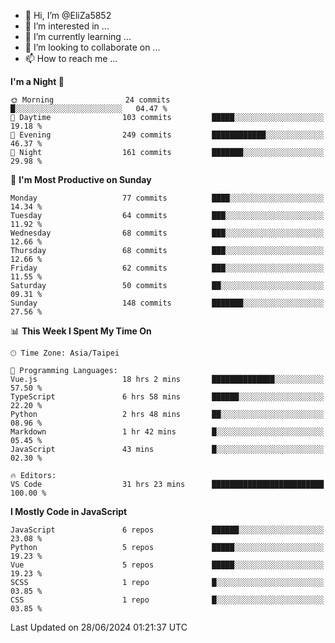 - 👋 Hi, I’m @EliZa5852
- 👀 I’m interested in ...
- 🌱 I’m currently learning ...
- 💞️ I’m looking to collaborate on ...
- 📫 How to reach me ...

<!--START_SECTION:waka-->
**I'm a Night 🦉** 

```text
🌞 Morning                24 commits          █░░░░░░░░░░░░░░░░░░░░░░░░   04.47 % 
🌆 Daytime                103 commits         █████░░░░░░░░░░░░░░░░░░░░   19.18 % 
🌃 Evening                249 commits         ████████████░░░░░░░░░░░░░   46.37 % 
🌙 Night                  161 commits         ███████░░░░░░░░░░░░░░░░░░   29.98 % 
```
📅 **I'm Most Productive on Sunday** 

```text
Monday                   77 commits          ████░░░░░░░░░░░░░░░░░░░░░   14.34 % 
Tuesday                  64 commits          ███░░░░░░░░░░░░░░░░░░░░░░   11.92 % 
Wednesday                68 commits          ███░░░░░░░░░░░░░░░░░░░░░░   12.66 % 
Thursday                 68 commits          ███░░░░░░░░░░░░░░░░░░░░░░   12.66 % 
Friday                   62 commits          ███░░░░░░░░░░░░░░░░░░░░░░   11.55 % 
Saturday                 50 commits          ██░░░░░░░░░░░░░░░░░░░░░░░   09.31 % 
Sunday                   148 commits         ███████░░░░░░░░░░░░░░░░░░   27.56 % 
```


📊 **This Week I Spent My Time On** 

```text
🕑︎ Time Zone: Asia/Taipei

💬 Programming Languages: 
Vue.js                   18 hrs 2 mins       ██████████████░░░░░░░░░░░   57.50 % 
TypeScript               6 hrs 58 mins       ██████░░░░░░░░░░░░░░░░░░░   22.20 % 
Python                   2 hrs 48 mins       ██░░░░░░░░░░░░░░░░░░░░░░░   08.96 % 
Markdown                 1 hr 42 mins        █░░░░░░░░░░░░░░░░░░░░░░░░   05.45 % 
JavaScript               43 mins             █░░░░░░░░░░░░░░░░░░░░░░░░   02.30 % 

🔥 Editors: 
VS Code                  31 hrs 23 mins      █████████████████████████   100.00 % 
```

**I Mostly Code in JavaScript** 

```text
JavaScript               6 repos             ██████░░░░░░░░░░░░░░░░░░░   23.08 % 
Python                   5 repos             █████░░░░░░░░░░░░░░░░░░░░   19.23 % 
Vue                      5 repos             █████░░░░░░░░░░░░░░░░░░░░   19.23 % 
SCSS                     1 repo              █░░░░░░░░░░░░░░░░░░░░░░░░   03.85 % 
CSS                      1 repo              █░░░░░░░░░░░░░░░░░░░░░░░░   03.85 % 
```




 Last Updated on 28/06/2024 01:21:37 UTC
<!--END_SECTION:waka-->

